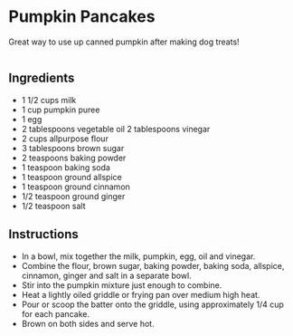 # Pumpkin Pancakes

Great way to use up canned pumpkin after making dog treats!

```
```

## Ingredients

- 1 1/2 cups milk
- 1 cup pumpkin puree
- 1 egg
- 2 tablespoons vegetable oil 2 tablespoons vinegar
- 2 cups all­purpose flour
- 3 tablespoons brown sugar
- 2 teaspoons baking powder 
- 1 teaspoon baking soda
- 1 teaspoon ground allspice
- 1 teaspoon ground cinnamon
- 1/2 teaspoon ground ginger
- 1/2 teaspoon salt

## Instructions

-  In a bowl, mix together the milk, pumpkin, egg, oil and vinegar. 
- Combine the flour, brown sugar, baking powder, baking soda, allspice, cinnamon, ginger
and salt in a separate bowl. 
- Stir into the pumpkin mixture just enough to combine.
- Heat a lightly oiled griddle or frying pan over medium high heat. 
- Pour or scoop the batter onto the griddle, using approximately 1/4 cup for each pancake. 
- Brown on both sides and serve hot.
